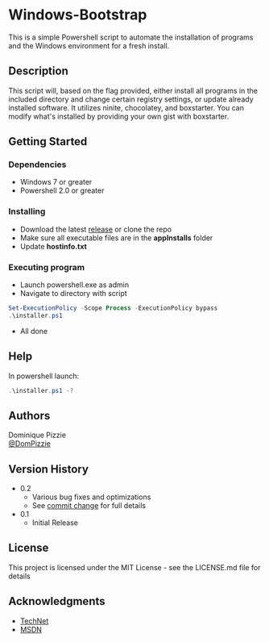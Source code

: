 # Windows-Bootstrap

This is a simple Powershell script to automate the installation of programs and the Windows environment for a fresh install.

## Description

This script will, based on the flag provided, either install all programs in the included directory and change certain registry settings, or update already installed software. It utilizes ninite, chocolatey, and boxstarter. You can modify what's installed by providing your own gist with boxstarter.

## Getting Started

### Dependencies

* Windows 7 or greater
* Powershell 2.0 or greater

### Installing

* Download the latest [release](https://github.com/DomPizzie/Windows-Bootstrap/releases) or clone the repo
* Make sure all executable files are in the **appInstalls** folder
* Update **hostinfo.txt**

### Executing program

* Launch powershell.exe as admin
* Navigate to directory with script
```PowerShell
Set-ExecutionPolicy -Scope Process -ExecutionPolicy bypass
.\installer.ps1
```
* All done

## Help

In powershell launch:
```PowerShell
.\installer.ps1 -?
```

## Authors

Dominique Pizzie  
[@DomPizzie](https://twitter.com/dompizzie)

## Version History

* 0.2
    * Various bug fixes and optimizations
    * See [commit change](https://github.com/DomPizzie/Windows-Bootstrap/commit/271a289cc5ef2c587168234702065065a339ec1f) for full details
* 0.1
    * Initial Release

## License

This project is licensed under the MIT License - see the LICENSE.md file for details

## Acknowledgments

* [TechNet](https://technet.microsoft.com)
* [MSDN](https://msdn.microsoft.com)
